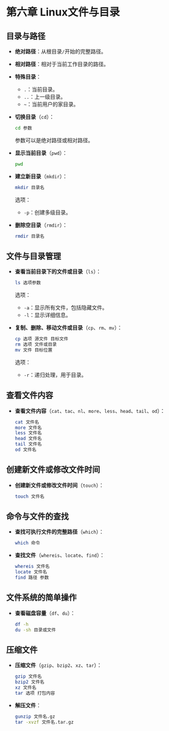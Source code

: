 # 第六章 Linux文件与目录

## 目录与路径

- **绝对路径**：从根目录`/`开始的完整路径。
- **相对路径**：相对于当前工作目录的路径。
- **特殊目录**：
  - `.`：当前目录。
  - `..`：上一级目录。
  - `~`：当前用户的家目录。

- **切换目录**（`cd`）：
  ```bash
  cd 参数
  ```
  参数可以是绝对路径或相对路径。

- **显示当前目录**（`pwd`）：
  ```bash
  pwd
  ```

- **建立新目录**（`mkdir`）：
  ```bash
  mkdir 目录名
  ```
  选项：
  - `-p`：创建多级目录。

- **删除空目录**（`rmdir`）：
  ```bash
  rmdir 目录名
  ```

## 文件与目录管理

- **查看当前目录下的文件或目录**（`ls`）：
  ```bash
  ls 选项参数
  ```
  选项：
  - `-a`：显示所有文件，包括隐藏文件。
  - `-l`：显示详细信息。

- **复制、删除、移动文件或目录**（`cp`、`rm`、`mv`）：
  ```bash
  cp 选项 源文件 目标文件
  rm 选项 文件或目录
  mv 文件 目标位置
  ```
  选项：
  - `-r`：递归处理，用于目录。

## 查看文件内容

- **查看文件内容**（`cat`、`tac`、`nl`、`more`、`less`、`head`、`tail`、`od`）：
  ```bash
  cat 文件名
  more 文件名
  less 文件名
  head 文件名
  tail 文件名
  od 文件名
  ```

## 创建新文件或修改文件时间

- **创建新文件或修改文件时间**（`touch`）：
  ```bash
  touch 文件名
  ```

## 命令与文件的查找

- **查找可执行文件的完整路径**（`which`）：
  ```bash
  which 命令
  ```

- **查找文件**（`whereis`、`locate`、`find`）：
  ```bash
  whereis 文件名
  locate 文件名
  find 路径 参数
  ```

## 文件系统的简单操作

- **查看磁盘容量**（`df`、`du`）：
  ```bash
  df -h
  du -sh 目录或文件
  ```

## 压缩文件

- **压缩文件**（`gzip`、`bzip2`、`xz`、`tar`）：
  ```bash
  gzip 文件名
  bzip2 文件名
  xz 文件名
  tar 选项 打包内容
  ```

- **解压文件**：
  ```bash
  gunzip 文件名.gz
  tar -xvzf 文件名.tar.gz
  ```